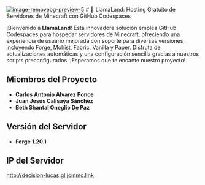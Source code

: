 <a href="https://imgbb.com/"><img src="https://i.ibb.co/BwXpRf8/image-removebg-preview-5.png" alt="image-removebg-preview-5" border="0"></a> # 🌟 LlamaLand: Hosting Gratuito de Servidores de Minecraft con GitHub Codespaces

¡Bienvenido a **LlamaLand**! Esta innovadora solución emplea GitHub Codespaces para hospedar servidores de Minecraft, ofreciendo una experiencia de usuario mejorada con soporte para diversas versiones, incluyendo Forge, Mohist, Fabric, Vanilla y Paper. Disfruta de actualizaciones automáticas y una configuración sencilla gracias a nuestros scripts preconfigurados. ¡Esperamos que te encante nuestro proyecto!

## Miembros del Proyecto

- **Carlos Antonio Alvarez Ponce**
- **Juan Jesús Calisaya Sánchez**
- **Beth Shantal Oneglio De Paz**

## **Versión del Servidor**

- **Forge 1.20.1**

## **IP del Servidor**

http://decision-lucas.gl.joinmc.link
